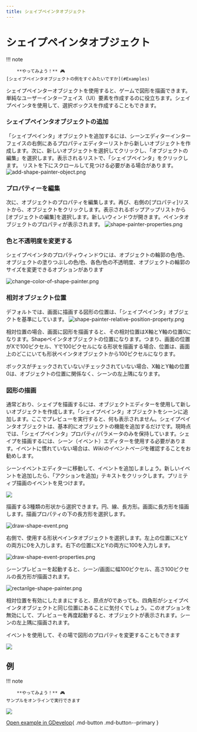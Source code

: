 ```yaml
---
title: シェイプペインタオブジェクト
---
```

# シェイプペインタオブジェクト

!!! note
    
        **やってみよう！** 🎮  
    [シェイプペインタオブジェクトの例をすぐみたいですか](#Examples) 

シェイプペインターオブジェクトを使用すると、ゲームで図形を描画できます。単純なユーザーインターフェイス（UI）要素を作成するのに役立ちます。シェイプペインタを使用して、選択ボックスを作成することもできます。

### シェイプペインタオブジェクトの追加

「シェイプペインタ」オブジェクトを追加するには、シーンエディターインターフェイスの右側にあるプロパティエディターリストから新しいオブジェクトを作成します。次に、新しいオブジェクトを選択してクリックし、「オブジェクトの編集」を選択します。表示されるリストで、「シェイプペインタ」をクリックします。 リストを下にスクロールして見つける必要がある場合があります。 ![add-shape-painter-object.png](/gdevelop5/objects/add-shape-painter-object.png)

### プロパティーを編集

次に、オブジェクトのプロパティを編集します。再び、右側の\[プロパティ\]リストから、オブジェクトをクリックします。表示されるポップアップリストから\[オブジェクトの編集\]を選択します。新しいウィンドウが開きます。ペインタオブジェクトのプロパティが表示されます。 ![shape-painter-properties.png](/gdevelop5/objects/shape-painter-properties.png)

### 色と不透明度を変更する

シェイプペインタのプロパティウィンドウには、オブジェクトの輪郭の色/色、オブジェクトの塗りつぶしの色/色、各色/色の不透明度、オブジェクトの輪郭のサイズを変更できるオプションがあります

![change-color-of-shape-painter.png](/gdevelop5/objects/change-color-of-shape-painter.png)

### 相対オブジェクト位置

デフォルトでは、画面に描画する図形の位置は、「シェイプペインタ」オブジェクトを基準にしています。 ![shape-painter-relative-position-property.png](/gdevelop5/objects/shape-painter-relative-position-property.png)

相対位置の場合、画面に図形を描画すると、その相対位置はX軸とY軸の位置0になります。Shapeペインタオブジェクトの位置になります。つまり、画面の位置がXで100ピクセル、Yで100ピクセルになる形状を描画する場合、位置は、画面上のどこにいても形状ペインタオブジェクトから100ピクセルになります。

ボックスがチェックされていない/チェックされていない場合、X軸とY軸の位置0は、オブジェクトの位置に関係なく、シーンの左上隅になります。

### 図形の描画

通常どおり、シェイプを描画するには、オブジェクトエディターを使用して新しいオブジェクトを作成します。「シェイプペインタ」オブジェクトをシーンに追加します。ここでプレビューを実行すると、何も表示されません。シェイプペインタオブジェクトは、基本的にオブジェクトの機能を追加するだけです。現時点では、「シェイプペインタ」プロパティ/パラメータのみを保持しています。シェイプを描画するには、シーン（イベント）エディターを使用する必要があります。イベントに慣れていない場合は、*Wikiのイベントページ*を確認することをお勧めします。

シーンイベントエディターに移動して、イベントを追加しましょう。新しいイベントを追加したら、「アクションを追加」テキストをクリックします。プリミティブ描画のイベントを見つけます。

![](/gdevelop5/objects/primitivedrawingeventchoices.png)

描画する3種類の形状から選択できます。円、線、長方形。画面に長方形を描画します。描画プロパティの下の長方形を選択します。

![draw-shape-event.png](/gdevelop5/objects/draw-shape-event.png)

右側で、使用する形状ペインタオブジェクトを選択します。左上の位置にXとYの両方に0を入力します。右下の位置にXとYの両方に100を入力します。

![draw-shape-event-properties.png](/gdevelop5/objects/draw-shape-event-properties.png)

シーンプレビューを起動すると、シーン/画面に幅100ピクセル、高さ100ピクセルの長方形が描画されます。

![rectanlge-shape-painter.png](/gdevelop5/objects/rectanlge-shape-painter.png)

相対位置を有効にしたままにすると、原点が0であっても、四角形がシェイプペインタオブジェクトと同じ位置にあることに気付くでしょう。このオプションを無効にして、プレビューを再度起動すると、オブジェクトが表示されます。シーンの左上隅に描画されます。

イベントを使用して、その場で図形のプロパティを変更することもできます

![](/gdevelop5/objects/shapepaintereventsexample.png)

## 例

!!! note
    
        **やってみよう！** 🎮  
    サンプルをオンラインで実行できます

[![](/gdevelop5/objects/shapepainterobject.png)](https://editor.gdevelop-app.com/?project=example://advanced-shape-based-painter)

[Open example in GDevelop](https://editor.gdevelop.io/?project=example://advanced-shape-based-painter){ .md-button .md-button--primary }
